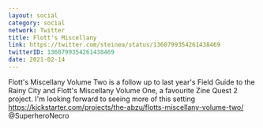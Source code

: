 ```yaml
---
layout: social
category: social
network: Twitter
title: Flott's Miscellany
link: https://twitter.com/steinea/status/1360799354261438469
twitterID: 1360799354261438469
date: 2021-02-14
---
```


Flott's Miscellany Volume Two is a follow up to last year's Field Guide to the Rainy City and Flott's Miscellany Volume One, a favourite Zine Quest 2 project. I'm looking forward to seeing more of this setting <https://kickstarter.com/projects/the-abzu/flotts-miscellany-volume-two/> @SuperheroNecro

